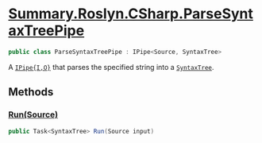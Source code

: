 # [Summary.Roslyn.CSharp.ParseSyntaxTreePipe](../src/Plugins/Roslyn/CSharp/ParseSyntaxTreePipe.cs#L10)
```cs
public class ParseSyntaxTreePipe : IPipe<Source, SyntaxTree>
```

A [`IPipe{I,O}`](./IPipe{I,O}.md) that parses the specified string into a [`SyntaxTree`](./SyntaxTree.md).

## Methods
### [Run(Source)](../src/Plugins/Roslyn/CSharp/ParseSyntaxTreePipe.cs#L12)
```cs
public Task<SyntaxTree> Run(Source input)
```

